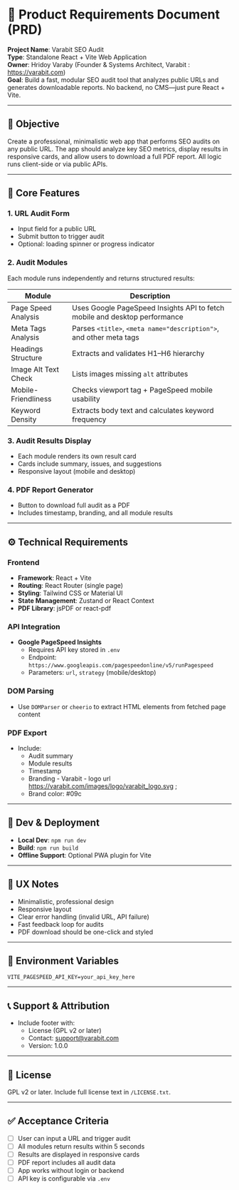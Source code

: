 # 📘 Product Requirements Document (PRD)

**Project Name**: Varabit SEO Audit  
**Type**: Standalone React + Vite Web Application  
**Owner**: Hridoy Varaby (Founder & Systems Architect, Varabit : https://varabit.com)  
**Goal**: Build a fast, modular SEO audit tool that analyzes public URLs and generates downloadable reports. No backend, no CMS—just pure React + Vite.

---

## 🎯 Objective

Create a professional, minimalistic web app that performs SEO audits on any public URL. The app should analyze key SEO metrics, display results in responsive cards, and allow users to download a full PDF report. All logic runs client-side or via public APIs.

---

## 🧩 Core Features

### 1. **URL Audit Form**

- Input field for a public URL
- Submit button to trigger audit
- Optional: loading spinner or progress indicator

### 2. **Audit Modules**

Each module runs independently and returns structured results:

|Module|Description|
|---|---|
|Page Speed Analysis|Uses Google PageSpeed Insights API to fetch mobile and desktop performance|
|Meta Tags Analysis|Parses `<title>`, `<meta name="description">`, and other meta tags|
|Headings Structure|Extracts and validates H1–H6 hierarchy|
|Image Alt Text Check|Lists images missing `alt` attributes|
|Mobile-Friendliness|Checks viewport tag + PageSpeed mobile usability|
|Keyword Density|Extracts body text and calculates keyword frequency|

### 3. **Audit Results Display**

- Each module renders its own result card
- Cards include summary, issues, and suggestions
- Responsive layout (mobile and desktop)

### 4. **PDF Report Generator**

- Button to download full audit as a PDF
- Includes timestamp, branding, and all module results

---

## ⚙️ Technical Requirements

### Frontend

- **Framework**: React + Vite
- **Routing**: React Router (single page)
- **Styling**: Tailwind CSS or Material UI
- **State Management**: Zustand or React Context
- **PDF Library**: jsPDF or react-pdf

### API Integration

- **Google PageSpeed Insights**
    - Requires API key stored in `.env`
    - Endpoint: `https://www.googleapis.com/pagespeedonline/v5/runPagespeed`
    - Parameters: `url`, `strategy` (mobile/desktop)

### DOM Parsing

- Use `DOMParser` or `cheerio` to extract HTML elements from fetched page content

### PDF Export

- Include:
    - Audit summary
    - Module results
    - Timestamp
    - Branding - Varabit - logo url https://varabit.com/images/logo/varabit_logo.svg ; 
    - Brand color: #09c

---

## 🧪 Dev & Deployment

- **Local Dev**: `npm run dev`
- **Build**: `npm run build`
- **Offline Support**: Optional PWA plugin for Vite

---

## 🧠 UX Notes

- Minimalistic, professional design
- Responsive layout
- Clear error handling (invalid URL, API failure)
- Fast feedback loop for audits
- PDF download should be one-click and styled

---

## 🔐 Environment Variables

```env
VITE_PAGESPEED_API_KEY=your_api_key_here
```

---

## 📞 Support & Attribution

- Include footer with:
    - License (GPL v2 or later)
    - Contact: support@varabit.com
    - Version: 1.0.0

---

## 📜 License

GPL v2 or later. Include full license text in `/LICENSE.txt`.

---

## ✅ Acceptance Criteria

- [ ] User can input a URL and trigger audit
- [ ] All modules return results within 5 seconds
- [ ] Results are displayed in responsive cards
- [ ] PDF report includes all audit data
- [ ] App works without login or backend
- [ ] API key is configurable via `.env`